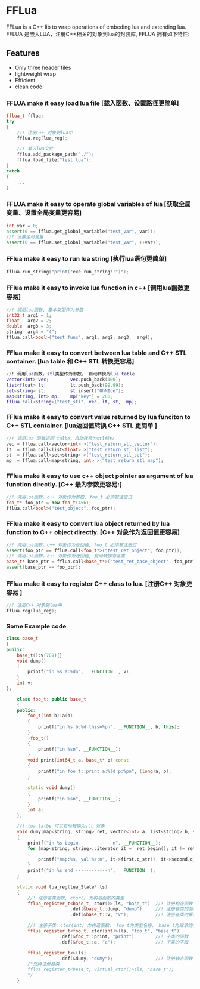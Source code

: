# FFLua

FFLua is a C++ lib to wrap operations of embeding lua and extending lua.
FFLUA 是嵌入LUA，注册C++相关的对象到lua的封装库, FFLUA 拥有如下特性:

## Features

* Only three header files
* lightweight wrap
* Efficient
* clean code

### FFLUA make it easy load lua file [载入函数、设置路径更简单]

``` c++
fflua_t fflua;
try
{
    //! 注册C++ 对象到lua中
    fflua.reg(lua_reg);

    //! 载入lua文件
    fflua.add_package_path("./");
    fflua.load_file("test.lua");
}
catch
{
    ...
}
```

### FFLUA make it easy to operate global variables of lua [获取全局变量、设置全局变量更容易]

``` c++
int var = 0;
assert(0 == fflua.get_global_variable("test_var", var));
//! 设置全局变量
assert(0 == fflua.set_global_variable("test_var", ++var));
```

### FFlua make it easy to run lua string [执行lua语句更简单]

``` c++
fflua.run_string("print("exe run_string!!")");
```

### FFlua make it easy to invoke lua function in c++ [调用lua函数更容易]

``` c++
//! 调用lua函数, 基本类型作为参数
int32_t arg1 = 1;
float   arg2 = 2;
double  arg3 = 3;
string  arg4 = "4";
fflua.call<bool>("test_func", arg1, arg2, arg3,  arg4);
```

### FFlua make it easy to convert between lua table and C++ STL container. [lua table 和 C++ STL 转换更容易]

``` lua
//! 调用lua函数，stl类型作为参数， 自动转换为lua table
vector<int> vec;        vec.push_back(100);
list<float> lt;         lt.push_back(99.99);
set<string> st;         st.insert("OhNIce");
map<string, int> mp;    mp["key"] = 200;
fflua.call<string>("test_stl", vec, lt, st,  mp);
```

### FFlua make it easy to convert value returned by lua funciton to C++ STL container. [lua返回值转换 C++ STL 更简单  ]

``` c++
//! 调用lua 函数返回 talbe，自动转换为stl结构
vec = fflua.call<vector<int> >("test_return_stl_vector");
lt  = fflua.call<list<float> >("test_return_stl_list");
st  = fflua.call<set<string> >("test_return_stl_set");
mp  = fflua.call<map<string, int> >("test_return_stl_map");
```

### FFlua make it easy to use c++ object pointer as argument of lua function directly. [C++ 最为参数更容易:]

``` c++
//! 调用lua函数，c++ 对象作为参数, foo_t 必须被注册过
foo_t* foo_ptr = new foo_t(456);
fflua.call<bool>("test_object", foo_ptr);
```

### FFlua make it easy to convert lua object returned by lua function to C++ object directly. [C++ 对象作为返回值更容易]

``` c++
//! 调用lua函数，c++ 对象作为返回值, foo_t 必须被注册过
assert(foo_ptr == fflua.call<foo_t*>("test_ret_object", foo_ptr));
//! 调用lua函数，c++ 对象作为返回值, 自动转换为基类
base_t* base_ptr = fflua.call<base_t*>("test_ret_base_object", foo_ptr);
assert(base_ptr == foo_ptr);
```

### FFlua make it easy to register C++ class to lua. [注册C++ 对象更容易  ]

``` c++
//! 注册C++ 对象到lua中
fflua.reg(lua_reg);
```

### Some Example code

``` c++
class base_t
{
public:
    base_t():v(789){}
    void dump()
    {
        printf("in %s a:%dn", __FUNCTION__, v);
    }
    int v;
};

    class foo_t: public base_t
    {
    public:
        foo_t(int b):a(b)
        {
            printf("in %s b:%d this=%pn", __FUNCTION__, b, this);
        }
        ~foo_t()
        {
            printf("in %sn", __FUNCTION__);
        }
        void print(int64_t a, base_t* p) const
        {
            printf("in foo_t::print a:%ld p:%pn", (long)a, p);
        }

        static void dumy()
        {
            printf("in %sn", __FUNCTION__);
        }
        int a;
    };

    //! lua talbe 可以自动转换为stl 对象
    void dumy(map<string, string> ret, vector<int> a, list<string> b, set<int64_t> c)
    {
        printf("in %s begin ------------n", __FUNCTION__);
        for (map<string, string>::iterator it =  ret.begin(); it != ret.end(); ++it)
        {
            printf("map:%s, val:%s:n", it->first.c_str(), it->second.c_str());
        }
        printf("in %s end ------------n", __FUNCTION__);
    }

    static void lua_reg(lua_State* ls)
    {
        //! 注册基类函数, ctor() 为构造函数的类型
        fflua_register_t<base_t, ctor()>(ls, "base_t")  //! 注册构造函数
                        .def(&base_t::dump, "dump")     //! 注册基类的函数
                        .def(&base_t::v, "v");          //! 注册基类的属性

        //! 注册子类，ctor(int) 为构造函数， foo_t为类型名称， base_t为继承的基类名称
        fflua_register_t<foo_t, ctor(int)>(ls, "foo_t", "base_t")
                    .def(&foo_t::print, "print")        //! 子类的函数
                    .def(&foo_t::a, "a");               //! 子类的字段

        fflua_register_t<>(ls)
                    .def(&dumy, "dumy");                //! 注册静态函数
        /*支持注册基类
        fflua_register_t<base_t, virtual_ctor()>(ls, "base_t");
        */
    }
```
